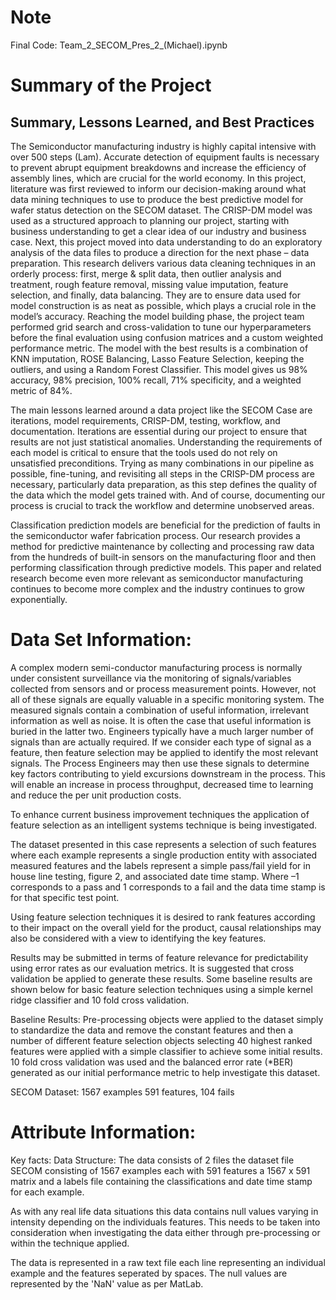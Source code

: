 # Note
Final Code: Team_2_SECOM_Pres_2_(Michael).ipynb

# Summary of the Project 
## Summary, Lessons Learned, and Best Practices 

The Semiconductor manufacturing industry is highly capital intensive with over 500 steps (Lam). Accurate detection of equipment faults is necessary to prevent abrupt equipment breakdowns and increase the efficiency of assembly lines, which are crucial for the world economy. In this project, literature was first reviewed to inform our decision-making around what data mining techniques to use to produce the best predictive model for wafer status detection on the SECOM dataset. The CRISP-DM model was used as a structured approach to planning our project, starting with business understanding to get a clear idea of our industry and business case.  Next, this project moved into data understanding to do an exploratory analysis of the data files to produce a direction for the next phase – data preparation. This research delivers various data cleaning techniques in an orderly process: first, merge & split data, then outlier analysis and treatment, rough feature removal, missing value imputation, feature selection, and finally, data balancing. They are to ensure data used for model construction is as neat as possible, which plays a crucial role in the model’s accuracy. Reaching the model building phase, the project team performed grid search and cross-validation to tune our hyperparameters before the final evaluation using confusion matrices and a custom weighted performance metric. The model with the best results is a combination of KNN imputation, ROSE Balancing, Lasso Feature Selection, keeping the outliers, and using a Random Forest Classifier. This model gives us 98% accuracy, 98% precision, 100% recall, 71% specificity, and a weighted metric of 84%.   

The main lessons learned around a data project like the SECOM Case are iterations, model requirements, CRISP-DM, testing, workflow, and documentation. Iterations are essential during our project to ensure that results are not just statistical anomalies. Understanding the requirements of each model is critical to ensure that the tools used do not rely on unsatisfied preconditions. Trying as many combinations in our pipeline as possible, fine-tuning, and revisiting all steps in the CRISP-DM process are necessary, particularly data preparation, as this step defines the quality of the data which the model gets trained with. And of course, documenting our process is crucial to track the workflow and determine unobserved areas.  

Classification prediction models are beneficial for the prediction of faults in the semiconductor wafer fabrication process. Our research provides a method for predictive maintenance by collecting and processing raw data from the hundreds of built-in sensors on the manufacturing floor and then performing classification through predictive models. This paper and related research become even more relevant as semiconductor manufacturing continues to become more complex and the industry continues to grow exponentially.  

# Data Set Information:

A complex modern semi-conductor manufacturing process is normally under consistent surveillance via the monitoring of signals/variables collected from sensors and or process measurement points. However, not all of these signals are equally valuable in a specific monitoring system. The measured signals contain a combination of useful information, irrelevant information as well as noise. It is often the case that useful information is buried in the latter two. Engineers typically have a much larger number of signals than are actually required. If we consider each type of signal as a feature, then feature selection may be applied to identify the most relevant signals. The Process Engineers may then use these signals to determine key factors contributing to yield excursions downstream in the process. This will enable an increase in process throughput, decreased time to learning and reduce the per unit production costs.

To enhance current business improvement techniques the application of feature selection as an intelligent systems technique is being investigated.

The dataset presented in this case represents a selection of such features where each example represents a single production entity with associated measured features and the labels represent a simple pass/fail yield for in house line testing, figure 2, and associated date time stamp. Where –1 corresponds to a pass and 1 corresponds to a fail and the data time stamp is for that specific test point.


Using feature selection techniques it is desired to rank features according to their impact on the overall yield for the product, causal relationships may also be considered with a view to identifying the key features.

Results may be submitted in terms of feature relevance for predictability using error rates as our evaluation metrics. It is suggested that cross validation be applied to generate these results. Some baseline results are shown below for basic feature selection techniques using a simple kernel ridge classifier and 10 fold cross validation.

Baseline Results: Pre-processing objects were applied to the dataset simply to standardize the data and remove the constant features and then a number of different feature selection objects selecting 40 highest ranked features were applied with a simple classifier to achieve some initial results. 10 fold cross validation was used and the balanced error rate (*BER) generated as our initial performance metric to help investigate this dataset.


SECOM Dataset: 1567 examples 591 features, 104 fails


# Attribute Information:

Key facts: Data Structure: The data consists of 2 files the dataset file SECOM consisting of 1567 examples each with 591 features a 1567 x 591 matrix and a labels file containing the classifications and date time stamp for each example.

As with any real life data situations this data contains null values varying in intensity depending on the individuals features. This needs to be taken into consideration when investigating the data either through pre-processing or within the technique applied.

The data is represented in a raw text file each line representing an individual example and the features seperated by spaces. The null values are represented by the 'NaN' value as per MatLab.
